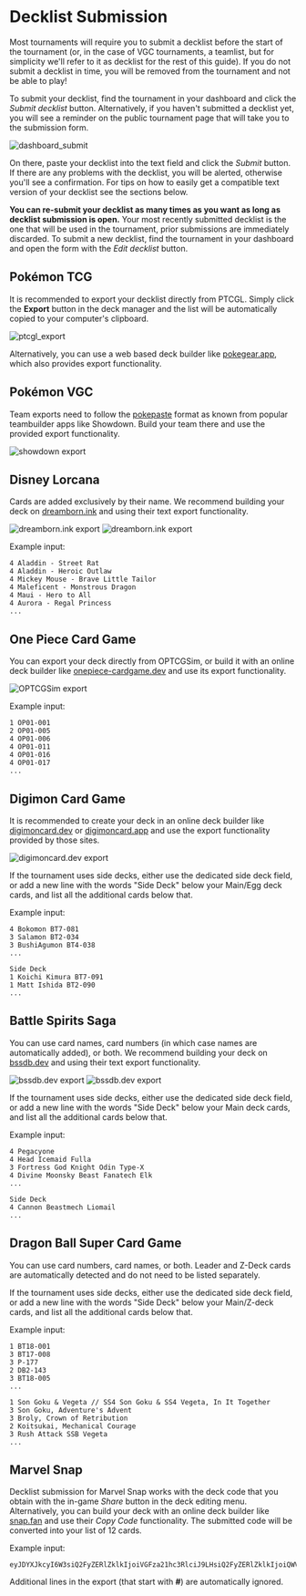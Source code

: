 # Decklist Submission

Most tournaments will require you to submit a decklist before the start of the tournament (or, in the case of VGC tournaments, a teamlist, but for simplicity we'll refer to it as decklist for the rest of this guide). If you do not submit a decklist in time, you will be removed from the tournament and not be able to play!

To submit your decklist, find the tournament in your dashboard and click the *Submit decklist* button. Alternatively, if you haven't submitted a decklist yet, you will see a reminder on the public tournament page that will take you to the submission form.

![dashboard_submit](./img/decklists-submit.webp)

On there, paste your decklist into the text field and click the *Submit* button. If there are any problems with the decklist, you will be alerted, otherwise you'll see a confirmation. For tips on how to easily get a compatible text version of your decklist see the sections below.

**You can re-submit your decklist as many times as you want as long as decklist submission is open.** Your most recently submitted decklist is the one that will be used in the tournament, prior submissions are immediately discarded. To submit a new decklist, find the tournament in your dashboard and open the form with the *Edit decklist* button.

## Pokémon TCG

It is recommended to export your decklist directly from PTCGL. Simply click the **Export** button in the deck manager and the list will be automatically copied to your computer's clipboard.

![ptcgl_export](./img/decklists-ptcgl.webp)

Alternatively, you can use a web based deck builder like [pokegear.app](https://pokegear.app/), which also provides export functionality.

## Pokémon VGC

Team exports need to follow the [pokepaste](https://pokepast.es/syntax.html) format as known from popular teambuilder apps like Showdown. Build your team there and use the provided export functionality.

![showdown export](./img/decklists-showdown.webp)

## Disney Lorcana

Cards are added exclusively by their name. We recommend building your deck on [dreamborn.ink](https://dreamborn.ink/) and using their text export functionality.

![dreamborn.ink export](./img/dreamborn-export1.webp)
![dreamborn.ink export](./img/dreamborn-export2.webp)

Example input:
```
4 Aladdin - Street Rat
4 Aladdin - Heroic Outlaw
4 Mickey Mouse - Brave Little Tailor
4 Maleficent - Monstrous Dragon
4 Maui - Hero to All
4 Aurora - Regal Princess
...
```

## One Piece Card Game

You can export your deck directly from OPTCGSim, or build it with an online deck builder like [onepiece-cardgame.dev](https://onepiece-cardgame.dev/) and use its export functionality.

![OPTCGSim export](./img/decklists-optcgsim.webp)

Example input:
```
1 OP01-001
2 OP01-005
4 OP01-006
4 OP01-011
4 OP01-016
4 OP01-017
...
```

## Digimon Card Game

It is recommended to create your deck in an online deck builder like [digimoncard.dev](https://digimoncard.dev/) or [digimoncard.app](https://digimoncard.app/) and use the export functionality provided by those sites.

![digimoncard.dev export](./img/decklists-digimon.webp)

If the tournament uses side decks, either use the dedicated side deck field, or add a new line with the words "Side Deck" below your Main/Egg deck cards, and list all the additional cards below that.

Example input:
```
4 Bokomon BT7-081
3 Salamon BT2-034
3 BushiAgumon BT4-038
...

Side Deck
1 Koichi Kimura BT7-091
1 Matt Ishida BT2-090
...
```

## Battle Spirits Saga

You can use card names, card numbers (in which case names are automatically added), or both. We recommend building your deck on [bssdb.dev](https://www.bssdb.dev/) and using their text export functionality.

![bssdb.dev export](./img/bssdb-export1.webp)
![bssdb.dev export](./img/bssdb-export2.webp)

If the tournament uses side decks, either use the dedicated side deck field, or add a new line with the words "Side Deck" below your Main deck cards, and list all the additional cards below that.

Example input:
```
4 Pegacyone
4 Head Icemaid Fulla
3 Fortress God Knight Odin Type-X
4 Divine Moonsky Beast Fanatech Elk
...

Side Deck
4 Cannon Beastmech Liomail
...
```

## Dragon Ball Super Card Game

You can use card numbers, card names, or both. Leader and Z-Deck cards are automatically detected and do not need to be listed separately.

If the tournament uses side decks, either use the dedicated side deck field, or add a new line with the words "Side Deck" below your Main/Z-deck cards, and list all the additional cards below that.

Example input:
```
1 BT18-001
3 BT17-008
3 P-177
2 DB2-143
3 BT18-005
...
```

```
1 Son Goku & Vegeta // SS4 Son Goku & SS4 Vegeta, In It Together
3 Son Goku, Adventure's Advent
3 Broly, Crown of Retribution
2 Koitsukai, Mechanical Courage
3 Rush Attack SSB Vegeta
...
```

## Marvel Snap

Decklist submission for Marvel Snap works with the deck code that you obtain with the in-game *Share* button in the deck editing menu. Alternatively, you can build your deck with an online deck builder like [snap.fan](https://snap.fan/decks/builder/) and use their *Copy Code* functionality. The submitted code will be converted into your list of 12 cards.

Example input:
```
eyJDYXJkcyI6W3siQ2FyZERlZklkIjoiVGFza21hc3RlciJ9LHsiQ2FyZERlZklkIjoiQWVybyJ9LHsiQ2FyZERlZklkIjoiWmVybyJ9LHsiQ2FyZERlZklkIjoiUmVkU2t1bGwifSx7IkNhcmREZWZJZCI6IlRpdGFuaWEifSx7IkNhcmREZWZJZCI6IlN1bnNwb3QifSx7IkNhcmREZWZJZCI6IkxpemFyZCJ9LHsiQ2FyZERlZklkIjoiUG9sYXJpcyJ9LHsiQ2FyZERlZklkIjoiU2hlSHVsayJ9LHsiQ2FyZERlZklkIjoiU2h1cmkifSx7IkNhcmREZWZJZCI6IkNvc21vIn0seyJDYXJkRGVmSWQiOiJBcm1vciJ9XX0=
```

Additional lines in the export (that start with **#**) are automatically ignored.
